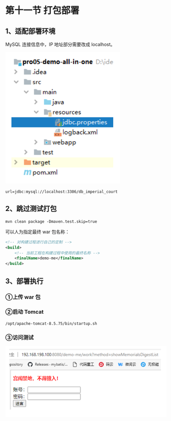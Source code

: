 # 第十一节 打包部署

## 1、适配部署环境

MySQL 连接信息中，IP 地址部分需要改成 localhost。

![img_62.png](picture/img_62.png)

```properties
url=jdbc:mysql://localhost:3306/db_imperial_court
```
## 2、跳过测试打包

```text
mvn clean package -Dmaven.test.skip=true
```

可以人为指定最终 war 包名称：

```xml
<!-- 对构建过程进行自己的定制 -->
<build>
    <!-- 当前工程在构建过程中使用的最终名称 -->
    <finalName>demo-me</finalName>
</build>
```

## 3、部署执行

### ①上传 war 包

### ②启动 Tomcat

```shell
/opt/apache-tomcat-8.5.75/bin/startup.sh
```

### ③访问测试

![img_63.png](picture/img_63.png)